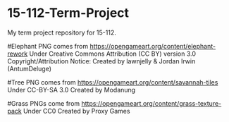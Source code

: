 # 15-112-Term-Project
My term project repository for 15-112.

#Elephant PNG comes from https://opengameart.org/content/elephant-rework 
Under Creative Commons Attribution (CC BY) version 3.0
Copyright/Attribution Notice: 
Created by lawnjelly & Jordan Irwin (AntumDeluge)

#Tree PNG comes from https://opengameart.org/content/savannah-tiles 
Under CC-BY-SA 3.0
Created by Modanung 

#Grass PNGs come from https://opengameart.org/content/grass-texture-pack
Under CC0
Created by Proxy Games